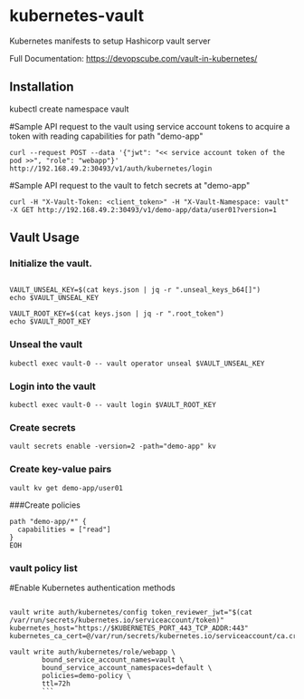 # kubernetes-vault
Kubernetes manifests to setup Hashicorp vault server

Full Documentation: https://devopscube.com/vault-in-kubernetes/

## Installation
kubectl create namespace vault

#Sample API request to the vault using service account tokens to acquire a token with reading capabilities for path "demo-app"

```
curl --request POST --data '{"jwt": "<< service account token of the pod >>", "role": "webapp"}' http://192.168.49.2:30493/v1/auth/kubernetes/login
```

#Sample API request to the vault to fetch secrets at "demo-app"

```
curl -H "X-Vault-Token: <client_token>" -H "X-Vault-Namespace: vault" -X GET http://192.168.49.2:30493/v1/demo-app/data/user01?version=1
```

## Vault Usage

### Initialize the vault.

```kubectl exec vault-0 -- vault operator init -key-shares=1 -key-threshold=1 -format=json > keys.json

VAULT_UNSEAL_KEY=$(cat keys.json | jq -r ".unseal_keys_b64[]")
echo $VAULT_UNSEAL_KEY

VAULT_ROOT_KEY=$(cat keys.json | jq -r ".root_token")
echo $VAULT_ROOT_KEY
```

### Unseal the vault

```kubectl exec vault-0 -- vault operator unseal $VAULT_UNSEAL_KEY	```

### Login into the vault
```kubectl exec vault-0 -- vault login $VAULT_ROOT_KEY```

### Create secrets 

```vault secrets enable -version=2 -path="demo-app" kv```

### Create key-value pairs
```vault kv put demo-app/user01 name=devopscube
vault kv get demo-app/user01 
```
###Create policies
```vault policy write demo-policy - <<EOH
path "demo-app/*" {
  capabilities = ["read"]
}
EOH
```

### vault policy list

#Enable Kubernetes authentication methods
```vault auth enable kubernetes

vault write auth/kubernetes/config token_reviewer_jwt="$(cat /var/run/secrets/kubernetes.io/serviceaccount/token)" kubernetes_host="https://$KUBERNETES_PORT_443_TCP_ADDR:443" kubernetes_ca_cert=@/var/run/secrets/kubernetes.io/serviceaccount/ca.crt

vault write auth/kubernetes/role/webapp \
        bound_service_account_names=vault \
        bound_service_account_namespaces=default \
        policies=demo-policy \
        ttl=72h
        ```
